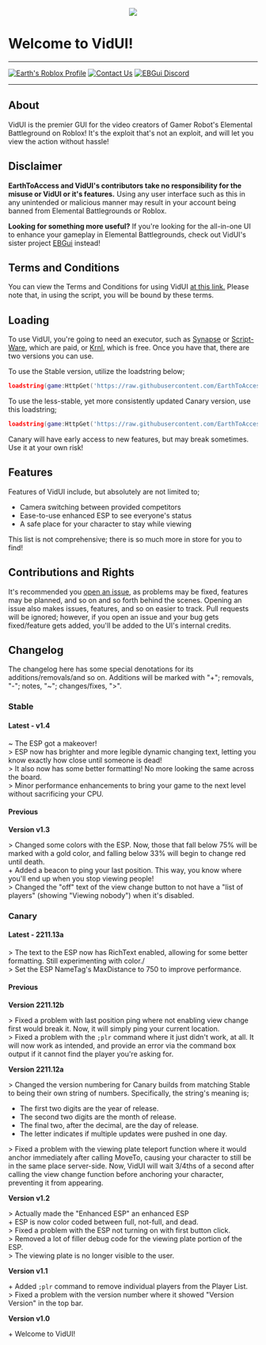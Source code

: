 <p align="center">
  <img src="https://user-images.githubusercontent.com/38049304/200951525-9c7025a3-3d62-4fce-8643-e65639a539bc.png">
</p>

# Welcome to VidUI!

---

[![Earth's Roblox Profile](https://user-images.githubusercontent.com/38049304/185816395-296cc028-f944-490d-8889-33a83d5922f5.svg)](https://www.roblox.com/users/32573334/profile)
[![Contact Us](https://user-images.githubusercontent.com/38049304/187346520-b67caa7c-ccfe-460b-bf88-ac99903f73ed.svg)](mailto:ebgui.staff@gmail.com)
[![EBGui Discord](https://user-images.githubusercontent.com/38049304/185876260-95e670cf-c037-4082-b03d-b758bc4a492b.svg)](https://discord.gg/z3QZzFJBvj)

---

## About

VidUI is the premier GUI for the video creators of Gamer Robot's Elemental Battleground on Roblox! It's the exploit that's not an exploit, and will let you view the action without hassle!

## Disclaimer

**EarthToAccess and VidUI's contributors take no responsibility for the misuse or VidUI or it's features.** Using any user interface such as this in any unintended or malicious manner may result in your account being banned from Elemental Battlegrounds or Roblox.

**Looking for something more useful?** If you're looking for the all-in-one UI to enhance your gameplay in Elemental Battlegrounds, check out VidUI's sister project [EBGui](https://github.com/EarthToAccess/EBGui) instead!

## Terms and Conditions

You can view the Terms and Conditions for using VidUI [at this link.](https://docs.google.com/document/d/15qLJqaVDGmreg5xAgqxvFeVPghS-YcuUUu355M5BJkM/edit?usp=sharing) Please note that, in using the script, you will be bound by these terms.

## Loading

To use VidUI, you're going to need an executor, such as [Synapse](https://x.synapse.to) or [Script-Ware](https://script-ware.com), which are paid, or [Krnl](https://krnl.vip/), which is free. Once you have that, there are two versions you can use.

To use the Stable version, utilize the loadstring below;

  ```lua
  loadstring(game:HttpGet('https://raw.githubusercontent.com/EarthToAccess/VidUI/main/stable.lua'))()
  ```

To use the less-stable, yet more consistently updated Canary version, use this loadstring;

  ```lua
  loadstring(game:HttpGet('https://raw.githubusercontent.com/EarthToAccess/VidUI/main/canary.lua'))()
  ```

Canary will have early access to new features, but may break sometimes. Use it at your own risk!

## Features

Features of VidUI include, but absolutely are not limited to;

- Camera switching between provided competitors
- Ease-to-use enhanced ESP to see everyone's status
- A safe place for your character to stay while viewing

This list is not comprehensive; there is so much more in store for you to find!

## Contributions and Rights



It's recommended you [open an issue](https://github.com/EarthToAccess/VidUI/issues), as problems may be fixed, features may be planned, and so on and so forth behind the scenes. Opening an issue also makes issues, features, and so on easier to track. Pull requests will be ignored; however, if you open an issue and your bug gets fixed/feature gets added, you'll be added to the UI's internal credits.

## Changelog

The changelog here has some special denotations for its additions/removals/and so on. Additions will be marked with "+"; removals, "-"; notes, "~"; changes/fixes, ">".

### Stable 

#### Latest - v1.4

\~ The ESP got a makeover!  
\> ESP now has brighter and more legible dynamic changing text, letting you know exactly how close until someone is dead!  
\> It also now has some better formatting! No more looking the same across the board.  
\> Minor performance enhancements to bring your game to the next level without sacrificing your CPU.

#### Previous

**Version v1.3**

\> Changed some colors with the ESP. Now, those that fall below 75% will be marked with a gold color, and falling below 33% will begin to change red until death.  
\+ Added a beacon to ping your last position. This way, you know where you'll end up when you stop viewing people!  
\> Changed the "off" text of the view change button to not have a "list of players" (showing "Viewing nobody") when it's disabled.  

### Canary

#### Latest - 2211.13a

\> The text to the ESP now has RichText enabled, allowing for some better formatting. Still experimenting with color./  
\> Set the ESP NameTag's MaxDistance to 750 to improve performance.

#### Previous

**Version 2211.12b** 

\> Fixed a problem with last position ping where not enabling view change first would break it. Now, it will simply ping your current location.  
\> Fixed a problem with the `;plr` command where it just didn't work, at all. It will now work as intended, and provide an error via the command box output if it cannot find the player you're asking for.

**Version 2211.12a**

\> Changed the version numbering for Canary builds from matching Stable to being their own string of numbers. Specifically, the string's meaning is;
  - The first two digits are the year of release.
  - The second two digits are the month of release.
  - The final two, after the decimal, are the day of release.
  - The letter indicates if multiple updates were pushed in one day.  

\> Fixed a problem with the viewing plate teleport function where it would anchor immediately after calling MoveTo, causing your character to still be in the same place server-side. Now, VidUI will wait 3/4ths of a second after calling the view change function before anchoring your character, preventing it from appearing.

**Version v1.2**

\> Actually made the "Enhanced ESP" an enhanced ESP  
\+ ESP is now color coded between full, not-full, and dead.  
\> Fixed a problem with the ESP not turning on with first button click.  
\> Removed a lot of filler debug code for the viewing plate portion of the ESP.  
\> The viewing plate is no longer visible to the user.  

**Version v1.1**

\+ Added `;plr` command to remove individual players from the Player List.  
\> Fixed a problem with the version number where it showed "Version Version" in the top bar.

**Version v1.0**

\+ Welcome to VidUI!  